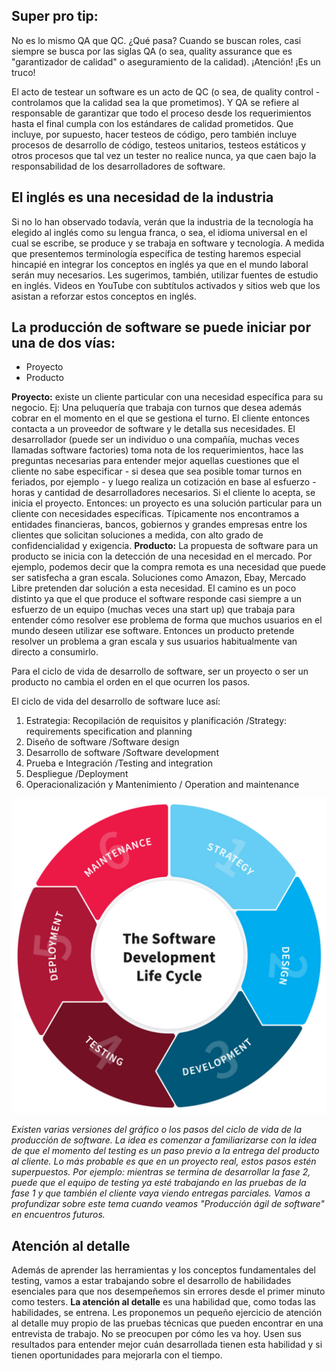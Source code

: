 ## Super pro tip:
No es lo mismo QA que QC. ¿Qué pasa? Cuando se buscan roles, casi siempre se busca por las siglas QA (o sea, quality assurance que es "garantizador de calidad" o aseguramiento de la calidad). ¡Atención! ¡Es un truco!

El acto de testear un software es un acto de QC (o sea, de quality control - controlamos que la calidad sea la que prometimos). Y QA se refiere al responsable de garantizar que todo el proceso desde los requerimientos hasta el final cumpla con los estándares de calidad prometidos. Que incluye, por supuesto, hacer testeos de código, pero también incluye procesos de desarrollo de código, testeos unitarios, testeos estáticos y otros procesos que tal vez un tester no realice nunca, ya que caen bajo la responsabilidad de los desarrolladores de software.

## El inglés es una necesidad de la industria
Si no lo han observado todavía, verán que la industria de la tecnología ha elegido al inglés como su lengua franca, o sea, el idioma universal en el cual se escribe, se produce y se trabaja en software y tecnología.
A medida que presentemos terminología específica de testing haremos especial hincapié en integrar los conceptos en inglés ya que en el mundo laboral serán muy necesarios. Les sugerimos, también, utilizar fuentes de estudio en inglés. Videos en YouTube con subtítulos activados y sitios web que los asistan a reforzar estos conceptos en inglés.

## La producción de software se puede iniciar por una de dos vías:
- Proyecto
- Producto

**Proyecto:** existe un cliente particular con una necesidad específica para su negocio. Ej: Una peluquería que trabaja con turnos que desea además cobrar en el momento en el que se gestiona el turno.
El cliente entonces contacta a un proveedor de software y le detalla sus necesidades. El desarrollador (puede ser un individuo o una compañía, muchas veces llamadas software factories) toma nota de los requerimientos, hace las preguntas necesarias para entender mejor aquellas cuestiones que el cliente no sabe especificar - si desea que sea posible tomar turnos en feriados, por ejemplo - y luego realiza un cotización en base al esfuerzo - horas y cantidad de desarrolladores necesarios. Si el cliente lo acepta, se inicia el proyecto.
Entonces: un proyecto es una solución particular para un cliente con necesidades específicas. Típicamente nos encontramos a entidades financieras, bancos, gobiernos y grandes empresas entre los clientes que solicitan soluciones a medida, con alto grado de confidencialidad y exigencia.
**Producto:**
La propuesta de software para un producto se inicia con la detección de una necesidad en el mercado. Por ejemplo, podemos decir que la compra remota es una necesidad que puede ser satisfecha a gran escala. Soluciones como Amazon, Ebay, Mercado Libre pretenden dar solución a esta necesidad. El camino es un poco distinto ya que el que produce el software responde casi siempre a un esfuerzo de un equipo (muchas veces una start up) que trabaja para entender cómo resolver ese problema de forma que muchos usuarios en el mundo deseen utilizar ese software. Entonces un producto pretende resolver un problema a gran escala y sus usuarios habitualmente van directo a consumirlo.

Para el ciclo de vida de desarrollo de software, ser un proyecto o ser un producto no cambia el orden en el que ocurren los pasos.

El ciclo de vida del desarrollo de software luce así:
1. Estrategia: Recopilación de requisitos y planificación /Strategy: requirements specification and planning
2. Diseño de software /Software design
3. Desarrollo de software /Software development
4. Prueba e Integración /Testing and integration
5. Despliegue /Deployment
6. Operacionalización y Mantenimiento / Operation and maintenance

![Ciclo de Vida del Software](../assets/ciclo_de_vida_software.png)

_Existen varias versiones del gráfico o los pasos del ciclo de vida de la producción de software. La idea es comenzar a familiarizarse con la idea de que el momento del testing es un paso previo a la entrega del producto al cliente. Lo más probable es que en un proyecto real, estos pasos estén superpuestos. Por ejemplo: mientras se termina de desarrollar la fase 2, puede que el equipo de testing ya esté trabajando en las pruebas de la fase 1 y que también el cliente vaya viendo entregas parciales. Vamos a profundizar sobre este tema cuando veamos "Producción ágil de software" en encuentros futuros._

## Atención al detalle
Además de aprender las herramientas y los conceptos fundamentales del testing, vamos a estar trabajando sobre el desarrollo de habilidades esenciales para que nos desempeñemos sin errores desde el primer minuto como testers.
**La atención al detalle** es una habilidad que, como todas las habilidades, se entrena. Les proponemos un pequeño ejercicio de atención al detalle muy propio de las pruebas técnicas que pueden encontrar en una entrevista de trabajo. No se preocupen por cómo les va hoy. Usen sus resultados para entender mejor cuán desarrollada tienen esta habilidad y si tienen oportunidades para mejorarla con el tiempo.
